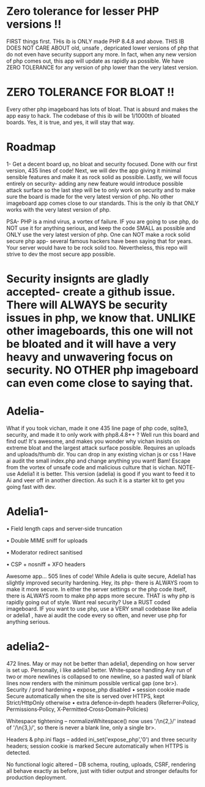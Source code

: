 
 
 
 
 # Zero tolerance for lesser PHP versions !! 
 FIRST things first. THis ib is ONLY made PHP 8.4.8 and above. THIS IB DOES NOT CARE ABOUT  old, unsafe , depricated lower versions of php that do not even have security support any more. In fact, when any new version of php comes out, this app will update as rapidly as possible. We have ZERO TOLERANCE for any version of php lower than the very latest version. 
 

 # ZERO TOLERANCE FOR BLOAT !!
Every other php imageboard has lots of bloat. That is absurd and makes the app easy to hack. The codebase of this ib will be 1/1000th of bloated boards. Yes, it is true, and yes, it will stay that way.  

# Roadmap

1- Get a decent board up, no bloat and security focused. Done with our first version, 435 lines of code! Next, we will dev the app giving it minimal sensible features and make it as rock solid as possible. Lastly, we will focus entirely on security- adding any new feature would introduce possible attack surface so the last step will be to only work on security and to make sure the board is made for the very latest version of php. No other imageboard app comes close to our standards. This is the only ib that ONLY works with the very latest version of php. 

 
 PSA- PHP is a mind virus, a vortex of failure. IF you are going to use php, do NOT use it for anything serious, and keep the code SMALL as possible and ONLY use the very latest version of php. One can NOT make a rock solid secure php app- several famous hackers have been saying that for years. Your server would have to be rock solid too. Nevertheless, this repo will strive to dev the most secure app possible. 

# Security insignts are gladly accepted- create a github issue. There will ALWAYS be security issues in php, we know that. UNLIKE other imageboards, this one will not be bloated and it will have a very heavy and unwavering focus on security. NO OTHER php imageboard can even come close to saying that. 




 # Adelia- 

What if you took vichan, made it one 435 line page of php code, sqlite3, security, and made it to only work with php8.4.8++ ? Well run this board and find out! It's awesome, and makes you wonder why vichan insists on extreme bloat and the largest attack surface possible. Requires an uploads and uploads/thumb dir.  You can drop in any  existing vichan js or css ! Have ai audit the small index.php and change anything you want! Bam! Escape from the vortex of unsafe code and malicious culture that is vichan. NOTE- use Adelia1 it is better. This version (adelia) is good if you want to feed it to Ai and veer off in another direction. As such it is a starter kit to get you going fast with dev. 


# Adelia1- 

 • Field length caps and server‑side truncation
 
  • Double MIME sniff for uploads
  
  • Moderator redirect sanitised
  
  • CSP + nosniff + XFO headers


Awesome app... 505 lines of code! While Adelia is quite secure, Adelia1 has slightly improved security hardening. Hey, its php- there is ALWAYS room to make it more secure. In either the server settings or the php code itself, there is ALWAYS room to make php apps more secure. THAT is why php is rapidly going out of style. Want real security? Use a RUST coded imageboard. IF you want to use php, use a VERY small codebase like adelia or adelia1 , have ai audit the code every so often, and never use php for anything serious.  

# adelia2-

472 lines. May or may not be better than adelia1, depending on how server is set up. Personally, i like adelia1 better. White‑space handling	Any run of two or more newlines is collapsed to one newline, so a pasted wall of blank lines now renders with the minimum possible vertical gap (one br>). Security / prod hardening	• expose_php disabled
• session cookie made Secure automatically when the site is served over HTTPS, kept Strict/HttpOnly otherwise
• extra defence‑in‑depth headers (Referrer‑Policy, Permissions‑Policy, X‑Permitted‑Cross‑Domain‑Policies)

Whitespace tightening – normalizeWhitespace() now uses '/\n{2,}/' instead of '/\n{3,}/', so there is never a blank line, only a single br>.

Headers & php.ini flags – added ini_set('expose_php','0') and three security headers; session cookie is marked Secure automatically when HTTPS is detected.

No functional logic altered – DB schema, routing, uploads, CSRF, rendering all behave exactly as before, just with tidier output and stronger defaults for production deployment.















 
